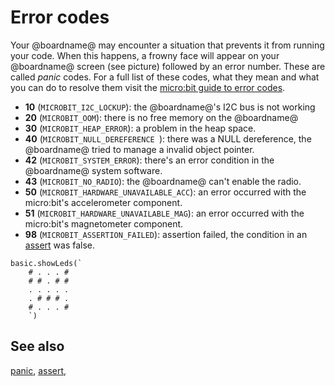 # Error codes

Your @boardname@ may encounter a situation that prevents it from running your code. When this happens, a frowny face will appear on your @boardname@ screen (see picture) followed by an error number. These are called _panic_ codes. For a full list of  these codes, what they mean and what you can do to resolve them visit the [micro:bit guide to error codes](https://microbit.org/guide/hardware/error-codes/).


* **10** (`MICROBIT_I2C_LOCKUP`): the @boardname@'s I2C bus is not working
* **20** (`MICROBIT_OOM`): there is no free memory on the @boardname@
* **30** (`MICROBIT_HEAP_ERROR`): a problem in the heap space.
* **40** (`MICROBIT_NULL_DEREFERENCE `): there was a NULL dereference, the @boardname@ tried to manage a invalid object pointer.
* **42** (`MICROBIT_SYSTEM_ERROR`): there's an error condition in the @boardname@ system software.
* **43** (`MICROBIT_NO_RADIO`): the @boardname@ can't enable the radio.
* **50** (`MICROBIT_HARDWARE_UNAVAILABLE_ACC`): an error occurred with the micro:bit's accelerometer component.
* **51** (`MICROBIT_HARDWARE_UNAVAILABLE_MAG`): an error occurred with the micro:bit's magnetometer component.
* **98** (`MICROBIT_ASSERTION_FAILED`): assertion failed, the condition in an [assert](/makecode-blockeditor/reference/control/assert) was false.

```sim
basic.showLeds(`
    # . . . #
    # # . # #
    . . . . .
    . # # # .
    # . . . #
    `)
```

## See also

[panic](/makecode-blockeditor/reference/control/panic), [assert](/makecode-blockeditor/reference/control/assert),
